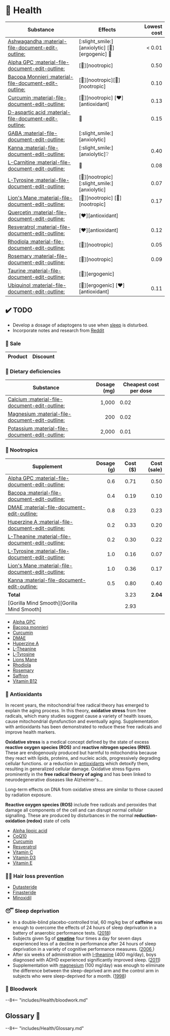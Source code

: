 # 💊 Health 


| Substance                                                                 | Effects                                                              | Lowest cost |
| ------------------------------------------------------------------------- | -------------------------------------------------------------------- | ----------: |
| [Ashwagandha :material-file-document-edit-outline:](#ashwagandha)         | [:slight_smile:][anxiolytic] [:athletic_shoe:][ergogenic] :eggplant: |   &lt; 0.01 |
| [Alpha GPC :material-file-document-edit-outline:](#alpha-gpc)             | [:brain:][nootropic]                                                 |        0.50 |
| [Bacopa Monnieri :material-file-document-edit-outline:](#bacopa)          | [:brain:][nootropic][:brain:][nootropic]                             |        0.10 |
| [Curcumin :material-file-document-edit-outline:](#curcumin)               | [:brain:][nootropic] [:heart:][antioxidant]                          |        0.13 |
| [D-aspartic acid :material-file-document-edit-outline:](#d-aspartic-acid) | :eggplant:                                                           |        0.15 |
| [GABA :material-file-document-edit-outline:](#gaba)                       | [:slight_smile:][anxiolytic]                                         |
| [Kanna :material-file-document-edit-outline:](#kanna)                     | [:slight_smile:][anxiolytic]:grey_question:                          |        0.40 |
| [L-Carnitine :material-file-document-edit-outline:](#l-carnitine)         | :eggplant:                                                           |        0.08 |
| [L-Tyrosine :material-file-document-edit-outline:](#l-tyrosine)           | [:brain:][nootropic] [:slight_smile:][anxiolytic]                    |        0.07 |
| [Lion's Mane :material-file-document-edit-outline:](#lions-mane)          | [:brain:][nootropic] [:brain:][nootropic]                            |        0.17 |
| [Quercetin :material-file-document-edit-outline:](#quercetin)             | [:heart:][antioxidant]                                               |
| [Resveratrol :material-file-document-edit-outline:](#resveratrol)         | [:heart:][antioxidant]                                               |        0.12 |
| [Rhodiola :material-file-document-edit-outline:](#rhodiola)               | [:brain:][nootropic]                                                 |        0.05 |
| [Rosemary :material-file-document-edit-outline:](#rosemary)               | [:brain:][nootropic]                                                 |        0.09 |
| [Taurine :material-file-document-edit-outline:](#taurine)                 | [:athletic_shoe:][ergogenic]                                         |
| [Ubiquinol :material-file-document-edit-outline:](#ubiquinol)             | [:athletic_shoe:][ergogenic] [:heart:][antioxidant]                  |        0.11 |

## ✔️&#xfe0f; TODO

- Develop a dosage of adaptogens to use when [sleep](#-sleep-deprivation) is disturbed.
- Incorporate notes and research from [Reddit](https://www.reddit.com/r/nootropics/wiki/beginners)

### 💸 Sale

| Product | Discount |
| ------- | -------- |


### 🥗 Dietary deficiencies

| Substance                                                     | Dosage (mg) | Cheapest cost per dose |
| ------------------------------------------------------------- | ----------: | ---------------------- |
| [Calcium :material-file-document-edit-outline:](#calcium)     |       1,000 | 0.02                   |
| [Magnesium :material-file-document-edit-outline:](#magnesium) |         200 | 0.02                   |
| [Potassium :material-file-document-edit-outline:](#potassium) |       2,000 | 0.01                   |


### 🧠 Nootropics

| Supplement                                                        | Dosage (g) | Cost ($) | Cost (sale) |
| ----------------------------------------------------------------- | ---------: | -------: | ----------: |
| [Alpha GPC :material-file-document-edit-outline:](#alpha-gpc)     |        0.6 |     0.71 |        0.50 |
| [Bacopa :material-file-document-edit-outline:](#bacopa)           |        0.4 |     0.19 |        0.10 |
| [DMAE :material-file-document-edit-outline:](#dmae)               |        0.8 |     0.23 |        0.23 |
| [Huperzine A :material-file-document-edit-outline:](#huperzine-a) |        0.2 |     0.33 |        0.20 |
| [L-Theanine :material-file-document-edit-outline:](#l-theanine)   |        0.2 |     0.30 |        0.22 |
| [L-Tyrosine :material-file-document-edit-outline:](#l-tyrosine)   |        1.0 |     0.16 |        0.07 |
| [Lion's Mane :material-file-document-edit-outline:](#lions-mane)  |        1.0 |     0.36 |        0.17 |
| [Kanna :material-file-document-edit-outline:](#kanna)             |        0.5 |     0.80 |        0.40 |
| **Total**                                                         |            |     3.23 |    **2.04** |
| [Gorilla Mind Smooth][Gorilla Mind Smooth]                        |            |     2.93 |

- [Alpha GPC](#alpha-gpc)
- [Bacopa monnieri](#bacopa)
- [Curcumin](#curcumin)
- [DMAE](#dmae)
- [Huperzine A](#huperzine-a)
- [L-Theanine](#l-theanine)
- [L-Tyrosine](#l-tyrosine)
- [Lions Mane](#lions-mane)
- [Rhodiola](#rhodiola)
- [Rosemary](#rosemary)
- [Saffron](#saffron)
- [Vitamin B12](#vitamin-b12)

### 👴 Antioxidants 

In recent years, the mitochondrial free radical theory has emerged to explain the aging process. 
In this theory, **oxidative stress** from free radicals, which many studies suggest cause a variety of health issues, cause mitochondrial dynsfunction and eventually aging. 
Supplementation with antioxidants has been demonstrated to reduce these free radicals and improve health markers.

**Oxidative stress** is a medical concept defined by the state of excess **reactive oxygen species (ROS)** and **reactive nitrogen species (RNS)**. 
These are endogenously produced but harmful to mitochondria because they react with lipids, proteins, and nucleic acids, progressively degrading cellular functions. or a reduction in [antioxidants](#-antioxidants) which detoxify them, resulting in generalized cellular damage. Oxidative stress figures prominently in the **free radical theory of aging** and has been linked to neurodegenerative diseases like Alzheimer's...

Long-term effects on DNA from oxidative stress are similar to those caused by radiation exposure.

**Reactive oxygen species (ROS)** include free radicals and peroxides that damage all components of the cell and can disrupt normal cellular signalling. These are produced by disturbances in the normal **reduction-oxidation (redox)** state of cells

- [Alpha lipoic acid](#alpha-lipoic-acid)
- [CoQ10](#coq10)
- [Curcumin](#curcumin)
- [Resveratrol](#resveratrol)
- [Vitamin C](#vitamin-c)
- [Vitamin D3](#vitamin-d3)
- [Vitamin E](#vitamin-e)

### 👨‍🦲 Hair loss prevention

- [Dutasteride](#dutasteride)
- [Finasteride](#finasteride)
- [Minoxidil](#minoxidil)

### 😴 Sleep deprivation

- In a double-blind placebo-controlled trial, 60 mg/kg bw of **caffeine** was enough to overcome the effects of 24 hours of sleep deprivation in a battery of anaerobic performance tests. ([2018](https://pubmed.ncbi.nlm.nih.gov/29796193/))
- Subjects given 5g of [**creatine**](#creatine) four times a day for seven days experienced less of a decline in performance after 24 hours of sleep deprivation in a variety of cognitive performance measures. ([2006 ](https://pubmed.ncbi.nlm.nih.gov/16416332/))
- After six weeks of administration with [l-theanine](#l-theanine) (400 mg/day), boys diagnosed with ADHD experienced significantly improved sleep. ([2011](https://pubmed.ncbi.nlm.nih.gov/22214254/))
- Supplementation with [magnesium](#magnesium) (100 mg/day) was enough to eliminate the difference between the sleep-deprived arm and the control arm in subjects who were sleep-deprived for a month. ([1998](https://pubmed.ncbi.nlm.nih.gov/9626901/))

### 💉 Bloodwork

--8<-- "includes/Health/bloodwork.md"

## Glossary 📕

--8<-- "includes/Health/Glossary.md"
